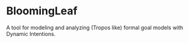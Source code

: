# BloomingLeaf
A tool for modeling and analyzing (Tropos like) formal goal models with Dynamic Intentions.
